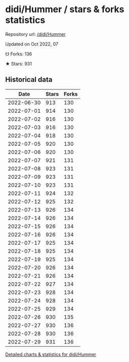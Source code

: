 # didi/Hummer / stars & forks statistics

Repository url: [/didi/Hummer](https://github.com/didi/Hummer)

Updated on Oct 2022, 07

☋ Forks: 136

★ Stars: 931

## Historical data
| Date | Stars | Forks |
|------|-------|-------|
| 2022-06-30 | 913 | 130 | 
| 2022-07-01 | 914 | 130 | 
| 2022-07-02 | 916 | 130 | 
| 2022-07-03 | 916 | 130 | 
| 2022-07-04 | 918 | 130 | 
| 2022-07-05 | 920 | 130 | 
| 2022-07-06 | 920 | 130 | 
| 2022-07-07 | 921 | 131 | 
| 2022-07-08 | 923 | 131 | 
| 2022-07-09 | 923 | 131 | 
| 2022-07-10 | 923 | 131 | 
| 2022-07-11 | 924 | 132 | 
| 2022-07-12 | 925 | 132 | 
| 2022-07-13 | 926 | 134 | 
| 2022-07-14 | 926 | 134 | 
| 2022-07-15 | 926 | 134 | 
| 2022-07-16 | 926 | 134 | 
| 2022-07-17 | 925 | 134 | 
| 2022-07-18 | 925 | 134 | 
| 2022-07-19 | 925 | 134 | 
| 2022-07-20 | 926 | 134 | 
| 2022-07-21 | 926 | 134 | 
| 2022-07-22 | 927 | 134 | 
| 2022-07-23 | 928 | 134 | 
| 2022-07-24 | 928 | 134 | 
| 2022-07-25 | 929 | 134 | 
| 2022-07-26 | 930 | 135 | 
| 2022-07-27 | 930 | 136 | 
| 2022-07-28 | 930 | 136 | 
| 2022-07-29 | 931 | 136 | 


[Detailed charts & statistics for didi/Hummer](https://reviewgithub.com/rep/didi/Hummer)
